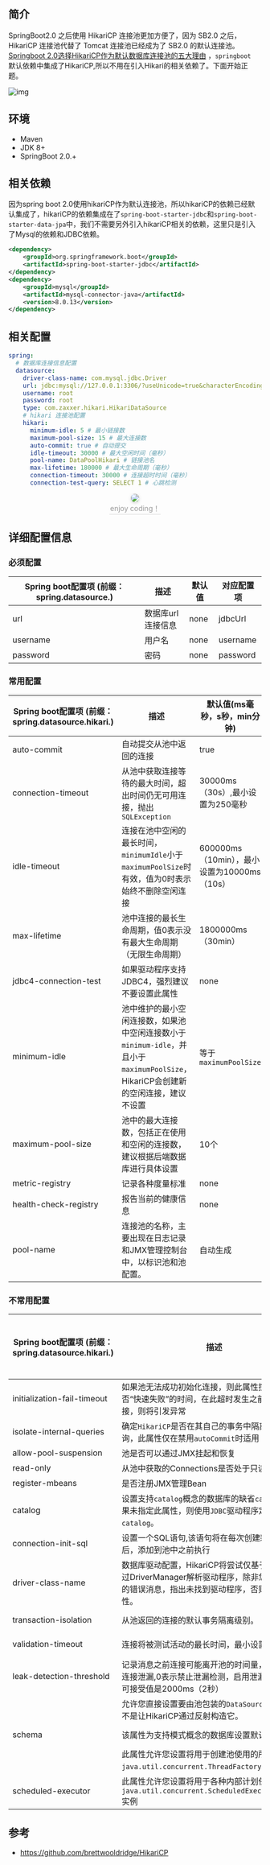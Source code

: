 ## 简介

SpringBoot2.0 之后使用 HikariCP 连接池更加方便了，因为 SB2.0 之后， HikariCP  连接池代替了 Tomcat 连接池已经成为了 SB2.0 的默认连接池。[Springboot 2.0选择HikariCP作为默认数据库连接池的五大理由](http://blog.didispace.com/Springboot-2-0-HikariCP-default-reason/) ，`springboot `默认依赖中集成了HikariCP,所以不用在引入Hikari的相关依赖了。下面开始正题。

![img](../images/20190213160506303.png)

## 环境

- Maven
- JDK 8+
- SpringBoot 2.0.+

## 相关依赖

因为spring boot 2.0使用hikariCP作为默认连接池，所以hikariCP的依赖已经默认集成了，hikariCP的依赖集成在了`spring-boot-starter-jdbc`和`spring-boot-starter-data-jpa`中，我们不需要另外引入hikariCP相关的依赖，这里只是引入了Mysql的依赖和JDBC依赖。

```xml
<dependency>
    <groupId>org.springframework.boot</groupId>
    <artifactId>spring-boot-starter-jdbc</artifactId>
</dependency>
<dependency>
    <groupId>mysql</groupId>
    <artifactId>mysql-connector-java</artifactId>
    <version>8.0.13</version>
</dependency>
```

## 相关配置

```yaml
spring:
  # 数据库连接信息配置
  datasource:
    driver-class-name: com.mysql.jdbc.Driver
    url: jdbc:mysql://127.0.0.1:3306/?useUnicode=true&characterEncoding=UTF-8&autoReconnect=true&useSSL=false&zeroDateTimeBehavior=convertToNull
    username: root
    password: root
    type: com.zaxxer.hikari.HikariDataSource
    # hikari 连接池配置
    hikari:
      minimum-idle: 5 # 最小链接数
      maximum-pool-size: 15 # 最大连接数
      auto-commit: true # 自动提交
      idle-timeout: 30000 # 最大空闲时间（毫秒）
      pool-name: DataPoolHikari # 链接池名
      max-lifetime: 180000 # 最大生命周期（毫秒）
      connection-timeout: 30000 # 连接超时时间（毫秒）
      connection-test-query: SELECT 1 # 心跳检测
```

<center>
    <img style="border-radius: 0.5125em;
    box-shadow: 0 2px 4px 0 rgba(34,36,38,.12),0 2px 10px 0 rgba(34,36,38,.08);"
    src="../../images/1546595420415.png">
    <br>
    <div style="color:orange; border-bottom: 1px solid #d9d9d9;
    display: inline-block;
    color: #999;
    padding: 2px;">enjoy coding！</div>
</center>

## 详细配置信息

### 必须配置

| Spring boot配置项 (前缀：spring.datasource.) | 描述              | 默认值 | 对应配置项 |
| -------------------------------------------- | ----------------- | ------ | ---------- |
| url                                          | 数据库url连接信息 | none   | jdbcUrl    |
| username                                     | 用户名            | none   | username   |
| password                                     | 密码              | none   | password   |

### 常用配置

| Spring boot配置项 (前缀：spring.datasource.hikari.) | 描述                                                         | 默认值(ms毫秒，s秒，min分钟)                | 对应配置项          |
| --------------------------------------------------- | ------------------------------------------------------------ | ------------------------------------------- | ------------------- |
| auto-commit                                         | 自动提交从池中返回的连接                                     | true                                        | autoCommit          |
| connection-timeout                                  | 从池中获取连接等待的最大时间，超出时间仍无可用连接，抛出`SQLException` | 30000ms（30s）,最小设置为250毫秒            | connectionTimeout   |
| idle-timeout                                        | 连接在池中空闲的最长时间，`minimumIdle`小于`maximumPoolSize`时有效，值为0时表示始终不删除空闲连接 | 600000ms（10min），最小设置为10000ms（10s） | idleTimeout         |
| max-lifetime                                        | 池中连接的最长生命周期，值0表示没有最大生命周期（无限生命周期） | 1800000ms（30min）                          | maxLifetime         |
| jdbc4-connection-test                               | 如果驱动程序支持JDBC4，强烈建议不要设置此属性                | none                                        | connectionTestQuery |
| minimum-idle                                        | 池中维护的最小空闲连接数，如果池中空闲连接数小于`minimum-idle`，并且小于`maximumPoolSize`，HikariCP会创建新的空闲连接，建议不设置 | 等于`maximumPoolSize`                       | minimumIdle         |
| maximum-pool-size                                   | 池中的最大连接数，包括正在使用和空闲的连接数，建议根据后端数据库进行具体设置 | 10个                                        | maximumPoolSize     |
| metric-registry                                     | 记录各种度量标准                                             | none                                        | metricRegistry      |
| health-check-registry                               | 报告当前的健康信息                                           | none                                        | healthCheckRegistry |
| pool-name                                           | 连接池的名称，主要出现在日志记录和JMX管理控制台中，以标识池和池配置。 | 自动生成                                    | poolName            |

### 不常用配置

| Spring boot配置项 (前缀：spring.datasource.hikari.) | 描述                                                         | 默认值(ms毫秒，s秒，min分钟) | 对应配置项                |
| --------------------------------------------------- | ------------------------------------------------------------ | ---------------------------- | ------------------------- |
| initialization-fail-timeout                         | 如果池无法成功初始化连接，则此属性控制池是否“快速失败”的时间，在此超时发生之前无法获取连接，则将引发异常 | 1ms                          | initializationFailTimeout |
| isolate-internal-queries                            | 确定`HikariCP`是否在其自己的事务中隔离内部池查询，此属性仅在禁用`autoCommit`时适用 | false                        | isolateInternalQueries    |
| allow-pool-suspension                               | 池是否可以通过JMX挂起和恢复                                  | false                        | allowPoolSuspension       |
| read-only                                           | 从池中获取的Connections是否处于只读模式                      | false                        | readOnly                  |
| register-mbeans                                     | 是否注册JMX管理Bean                                          | false                        | registerMbeans            |
| catalog                                             | 设置支持`catalog`概念的数据库的缺省`catalog`。如果未指定此属性，则使用`JDBC`驱动程序定义的缺省`catalog`。 | driver default               | catalog                   |
| connection-init-sql                                 | 设置一个SQL语句,该语句将在每次创建新连接之后，添加到池中之前执行 | none                         | connectionInitSql         |
| driver-class-name                                   | 数据库驱动配置，HikariCP将尝试仅基于jdbcUrl通过DriverManager解析驱动程序，除非您收到明显的错误消息，指出未找到驱动程序，否则请忽略此属性。 | none                         | driverClassName           |
| transaction-isolation                               | 从池返回的连接的默认事务隔离级别。                           | driver default               | transactionIsolation      |
| validation-timeout                                  | 连接将被测试活动的最长时间，最小设置为250ms                  | 5000ms（5s）                 | validationTimeout         |
| leak-detection-threshold                            | 记录消息之前连接可能离开池的时间量，表示可能的连接泄漏,0表示禁止泄漏检测，启用泄漏检测的最低可接受值是2000ms（2秒） | 0                            | leakDetectionThreshold    |
|                                                     | 允许您直接设置要由池包装的`DataSource`实例，而不是让HikariCP通过反射构造它。 | none                         | dataSource                |
| schema                                              | 该属性为支持模式概念的数据库设置默认模式                     | driver default               | schema                    |
|                                                     | 此属性允许您设置将用于创建池使用的所有线程的`java.util.concurrent.ThreadFactory`的实例。 | none                         | threadFactory             |
| scheduled-executor                                  | 此属性允许您设置将用于各种内部计划任务的`java.util.concurrent.ScheduledExecutorService`实例 | none                         | scheduledExecutor         |

## 参考

- https://github.com/brettwooldridge/HikariCP